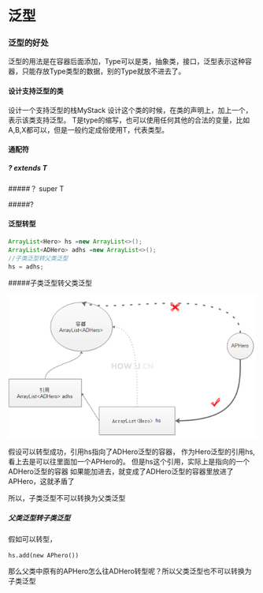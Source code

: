 # 泛型

### 泛型的好处

泛型的用法是在容器后面添加<Type>，Type可以是类，抽象类，接口，泛型表示这种容器，只能存放Type类型的数据，别的Type就放不进去了。

#### 设计支持泛型的类

设计一个支持泛型的栈MyStack
设计这个类的时候，在类的声明上，加上一个<T>，表示该类支持泛型。
T是type的缩写，也可以使用任何其他的合法的变量，比如A,B,X都可以，但是一般约定成俗使用T，代表类型。

#### 通配符

##### ? extends T

#####？ super T

#####?

#### 泛型转型

```java
ArrayList<Hero> hs =new ArrayList<>();
ArrayList<ADHero> adhs =new ArrayList<>();
//子类泛型转父类泛型
hs = adhs;
```

#####子类泛型转父类泛型

![](./image/java_泛型转型.png)

假设可以转型成功，引用hs指向了ADHero泛型的容器，
作为Hero泛型的引用hs, 看上去是可以往里面加一个APHero的。
但是hs这个引用，实际上是指向的一个ADHero泛型的容器
如果能加进去，就变成了ADHero泛型的容器里放进了APHero，这就矛盾了

所以，子类泛型不可以转换为父类泛型

##### 父类泛型转子类泛型

假如可以转型，

`hs.add(new APhero())`

那么父类中原有的APHero怎么往ADHero转型呢？所以父类泛型也不可以转换为子类泛型





